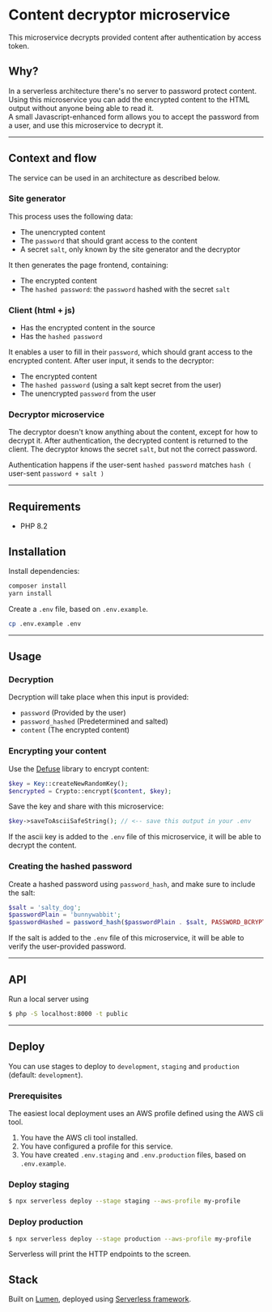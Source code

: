# Content decryptor microservice

This microservice decrypts provided content after authentication by access token.

## Why?

In a serverless architecture there's no server to password protect content.  
Using this microservice you can add the encrypted content to the HTML output without anyone being able to read it.  
A small Javascript-enhanced form allows you to accept the password from a user, and use this microservice to decrypt it.

---

## Context and flow

The service can be used in an architecture as described below.

### Site generator

This process uses the following data:

-   The unencrypted content
-   The `password` that should grant access to the content
-   A secret `salt`, only known by the site generator and the decryptor

It then generates the page frontend, containing:

-   The encrypted content
-   The `hashed password`: the `password` hashed with the secret `salt`

### Client (html + js)

-   Has the encrypted content in the source
-   Has the `hashed password`

It enables a user to fill in their `password`, which should grant access to the encrypted content. After user input, it sends to the decryptor:

-   The encrypted content
-   The `hashed password` (using a salt kept secret from the user)
-   The unencrypted `password` from the user

### Decryptor microservice

The decryptor doesn't know anything about the content, except for how to decrypt it. After authentication, the decrypted content is returned to the client.
The decryptor knows the secret `salt`, but not the correct password.

Authentication happens if the user-sent `hashed password` matches `hash (` user-sent `password + salt )`

---

## Requirements

-   PHP 8.2

## Installation

Install dependencies:

```bash
composer install
yarn install
```

Create a `.env` file, based on `.env.example`.

```bash
cp .env.example .env
```

---

## Usage

### Decryption

Decryption will take place when this input is provided:

-   `password` (Provided by the user)
-   `password_hashed` (Predetermined and salted)
-   `content` (The encrypted content)

### Encrypting your content

Use the [Defuse](https://github.com/defuse/php-encryption) library to encrypt content:

```php
$key = Key::createNewRandomKey();
$encrypted = Crypto::encrypt($content, $key);
```

Save the key and share with this microservice:

```php
$key->saveToAsciiSafeString(); // <-- save this output in your .env
```

If the ascii key is added to the `.env` file of this microservice, it will be able to decrypt the content.

### Creating the hashed password

Create a hashed password using `password_hash`, and make sure to include the salt:

```php
$salt = 'salty_dog';
$passwordPlain = 'bunnywabbit';
$passwordHashed = password_hash($passwordPlain . $salt, PASSWORD_BCRYPT);
```

If the salt is added to the `.env` file of this microservice, it will be able to verify the user-provided password.

---

## API

Run a local server using

```bash
$ php -S localhost:8000 -t public
```

---

## Deploy

You can use stages to deploy to `development`, `staging` and `production` (default: `development`).

### Prerequisites

The easiest local deployment uses an AWS profile defined using the AWS cli tool.

1. You have the AWS cli tool installed.
2. You have configured a profile for this service.
3. You have created `.env.staging` and `.env.production` files, based on `.env.example`.

### Deploy staging

```bash
$ npx serverless deploy --stage staging --aws-profile my-profile
```

### Deploy production

```bash
$ npx serverless deploy --stage production --aws-profile my-profile
```

Serverless will print the HTTP endpoints to the screen.

## Stack

Built on [Lumen](https://lumen.laravel.com), deployed using [Serverless framework](http://serverless.com/).

```

```
